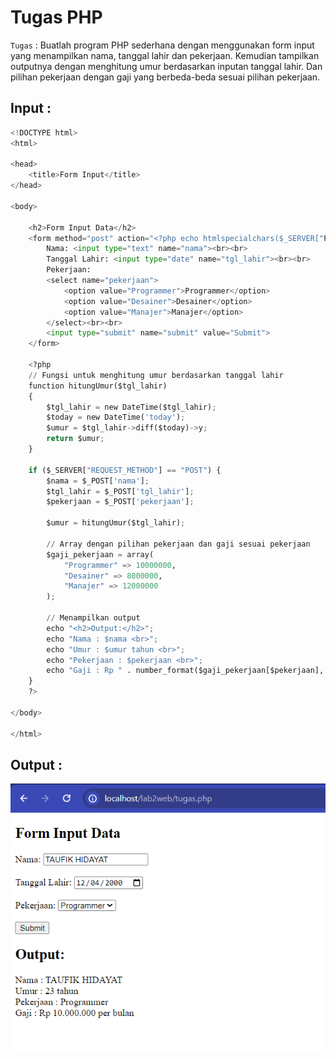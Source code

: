 # Tugas PHP

`Tugas` : Buatlah program PHP sederhana dengan menggunakan form input yang menampilkan nama, tanggal
lahir dan pekerjaan. Kemudian tampilkan outputnya dengan menghitung umur berdasarkan inputan
tanggal lahir. Dan pilihan pekerjaan dengan gaji yang berbeda-beda sesuai pilihan pekerjaan.

## Input :

```py
<!DOCTYPE html>
<html>

<head>
    <title>Form Input</title>
</head>

<body>

    <h2>Form Input Data</h2>
    <form method="post" action="<?php echo htmlspecialchars($_SERVER["PHP_SELF"]); ?>">
        Nama: <input type="text" name="nama"><br><br>
        Tanggal Lahir: <input type="date" name="tgl_lahir"><br><br>
        Pekerjaan:
        <select name="pekerjaan">
            <option value="Programmer">Programmer</option>
            <option value="Desainer">Desainer</option>
            <option value="Manajer">Manajer</option>
        </select><br><br>
        <input type="submit" name="submit" value="Submit">
    </form>

    <?php
    // Fungsi untuk menghitung umur berdasarkan tanggal lahir
    function hitungUmur($tgl_lahir)
    {
        $tgl_lahir = new DateTime($tgl_lahir);
        $today = new DateTime('today');
        $umur = $tgl_lahir->diff($today)->y;
        return $umur;
    }

    if ($_SERVER["REQUEST_METHOD"] == "POST") {
        $nama = $_POST['nama'];
        $tgl_lahir = $_POST['tgl_lahir'];
        $pekerjaan = $_POST['pekerjaan'];

        $umur = hitungUmur($tgl_lahir);

        // Array dengan pilihan pekerjaan dan gaji sesuai pekerjaan
        $gaji_pekerjaan = array(
            "Programmer" => 10000000,
            "Desainer" => 8000000,
            "Manajer" => 12000000
        );

        // Menampilkan output
        echo "<h2>Output:</h2>";
        echo "Nama : $nama <br>";
        echo "Umur : $umur tahun <br>";
        echo "Pekerjaan : $pekerjaan <br>";
        echo "Gaji : Rp " . number_format($gaji_pekerjaan[$pekerjaan], 0, ',', '.') . " per bulan";
    }
    ?>

</body>

</html>
```

## Output :

![image](screenshot/1.png)
